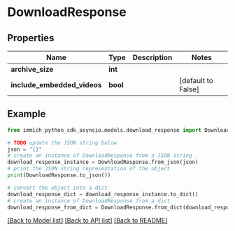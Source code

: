 # DownloadResponse


## Properties

Name | Type | Description | Notes
------------ | ------------- | ------------- | -------------
**archive_size** | **int** |  | 
**include_embedded_videos** | **bool** |  | [default to False]

## Example

```python
from immich_python_sdk_asyncio.models.download_response import DownloadResponse

# TODO update the JSON string below
json = "{}"
# create an instance of DownloadResponse from a JSON string
download_response_instance = DownloadResponse.from_json(json)
# print the JSON string representation of the object
print(DownloadResponse.to_json())

# convert the object into a dict
download_response_dict = download_response_instance.to_dict()
# create an instance of DownloadResponse from a dict
download_response_from_dict = DownloadResponse.from_dict(download_response_dict)
```
[[Back to Model list]](../README.md#documentation-for-models) [[Back to API list]](../README.md#documentation-for-api-endpoints) [[Back to README]](../README.md)


